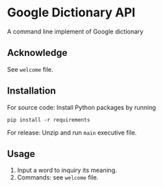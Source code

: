 # Google Dictionary API
 A command line implement of Google dictionary

## Acknowledge

See `welcome` file.

## Installation

For source code: Install Python packages by running

```
pip install -r requirements
```

For release: Unzip and run `main` executive file.

## Usage

1. Input a word to inquiry its meaning.
2. Commands: see `welcome` file.

